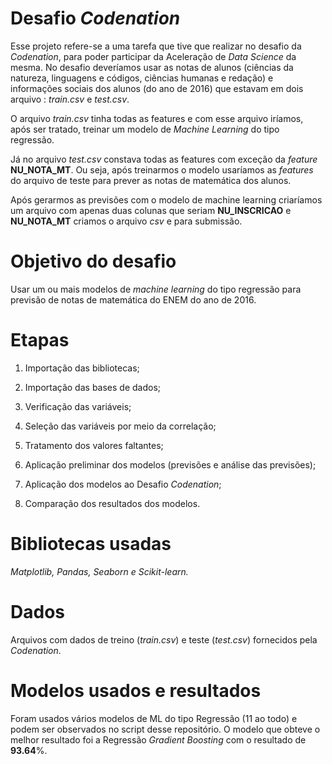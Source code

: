 # Desafio *Codenation*
Esse projeto refere-se a uma tarefa que tive que realizar no desafio da *Codenation*, para poder participar da Aceleração de *Data Science* da mesma. No desafio deveríamos usar as notas de alunos (ciências da natureza, linguagens e códigos, ciências humanas e redação) e informações sociais dos alunos (do ano de 2016) que estavam em dois arquivo : *train.csv* e *test.csv*.

O arquivo *train.csv* tinha todas as features e com esse arquivo iríamos, após ser tratado, treinar um modelo de *Machine Learning* do tipo regressão.

Já no arquivo *test.csv* constava todas as features com exceção da *feature* **NU_NOTA_MT**. Ou seja, após treinarmos o modelo usaríamos as *features* do arquivo de teste para prever as notas de matemática dos alunos.

Após gerarmos as previsões com o modelo de machine learning criaríamos um arquivo com apenas duas colunas que seriam **NU_INSCRICAO** e **NU_NOTA_MT** criamos o arquivo *csv* e para submissão.

# Objetivo do desafio

Usar um ou mais modelos de *machine learning* do tipo regressão para previsão de notas de matemática do ENEM do ano de 2016.

# Etapas

1) Importação das bibliotecas;

2) Importação das bases de dados;

3) Verificação das variáveis;

4) Seleção das variáveis por meio da correlação;

5) Tratamento dos valores faltantes;

6) Aplicação preliminar dos modelos (previsões e análise das previsões);

7) Aplicação dos modelos ao Desafio *Codenation*;

8) Comparação dos resultados dos modelos.

# Bibliotecas usadas

*Matplotlib, Pandas, Seaborn e Scikit-learn.*

# Dados

Arquivos com dados de treino (*train.csv*) e teste (*test.csv*) fornecidos pela *Codenation*.

# Modelos usados e resultados

Foram usados vários modelos de ML do tipo Regressão (11 ao todo) e podem ser observados no script desse repositório. O modelo que obteve o melhor resultado foi a Regressão *Gradient Boosting* com o resultado de **93.64**%.
